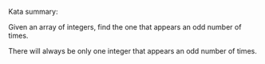 Kata summary:

Given an array of integers, find the one that appears an odd number of times.

There will always be only one integer that appears an odd number of times.